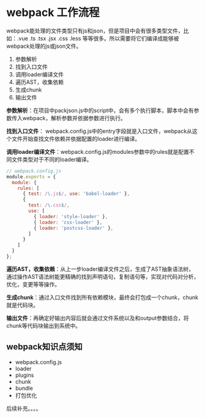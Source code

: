 # webpack 工作流程

webpack能处理的文件类型只有js和json，但是项目中会有很多类型文件，比如：.vue .ts .tsx .jsx .css .less 等等很多。所以需要将它们编译成能够被webpack处理的js或json文件。

1. 参数解析
2. 找到入口文件
3. 调用loader编译文件
4. 遍历AST，收集依赖
5. 生成chunk
6. 输出文件

**参数解析**：在项目中packjson.js中的script中，会有多个执行脚本，脚本中会有参数传入webpack，解析参数并依据参数进行执行。

**找到入口文件**： webpack.config.js中的entry字段就是入口文件，webpack从这个文件开始查找文件依赖并依据配置的loader进行编译。

**调用loader编译文件**：webpack.config.js的modules参数中的rules就是配置不同文件类型对于不同的loader编译。

```js
// webpack.config.js
module.exports = {
  module: {
    rules: [
      { test: /\.js$/, use: 'babel-loader' },
      {
        test: /\.css$/,
        use: [
          { loader: 'style-loader' },
          { loader: 'css-loader' },
          { loader: 'postcss-loader' },
        ]
      }
    ]
  }
};
```

**遍历AST，收集依赖**：从上一步loader编译文件之后，生成了AST抽象语法树，通过操作AST语法树能更精确的找到声明语句，复制语句等，实现对代码对分析，优化，变更等等操作。

**生成chunk**：通过入口文件找到所有依赖模块，最终会打包成一个chunk，chunk就是代码块。

**输出文件**：再确定好输出内容后就会通过文件系统以及和output参数结合，将chunk等代码块输出到系统中。

## webpack知识点须知

- webpack.config.js
- loader
- plugins
- chunk
- bundle
- 打包优化

后续补充。。。。
